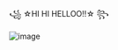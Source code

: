 ꧁ ☆HI HI HELLOO!!☆ ꧂

![image](https://github.com/user-attachments/assets/6d750214-3bbe-4ac4-8824-6463abd9f90a)
